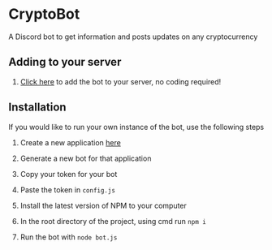 # CryptoBot
A Discord bot to get information and posts updates on any cryptocurrency

## Adding to your server
1. [Click here](https://discord.com/api/oauth2/authorize?client_id=737464526013989044&permissions=8&scope=bot) to add the bot to your server, no coding required!

## Installation
If you would like to run your own instance of the bot, use the following steps
1. Create a new application [here](https://discord.com/developers/applications)
2. Generate a new bot for that application
3. Copy your token for your bot
4. Paste the token in `config.js`

5. Install the latest version of NPM to your computer
6. In the root directory of the project, using cmd run `npm i`
7. Run the bot with `node bot.js`
